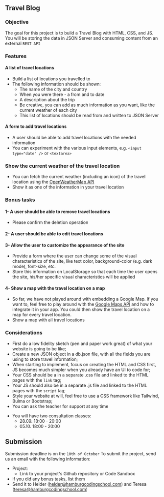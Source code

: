 ## Travel Blog

### Objective
The goal for this project is to build a Travel Blog with HTML, CSS, and JS.
You will be storing the data in JSON Server and consuming content from an external `REST API`

### Features
#### A list of travel locations
- Build a list of locations you travelled to
- The following information should be shown:
  - The name of the city and country
  - When you were there - a from and to date
  - A description about the trip
  - Be creative, you can add as much information as you want, like the current weather of each city
  - This list of locations should be read from and written to JSON Server

#### A form to add travel locations
- A user should be able to add travel locations with the needed information
- You can experiment with the various input elements, e.g. `<input type="date" />` or `<textarea>`

### Show the current weather of the travel location
* You can fetch the current weather (including an icon) of the travel location using the [OpenWeatherMap API](https://openweathermap.org/api)
* Show it as one of the information in your travel location

### Bonus tasks
#### 1- A user should be able to remove travel locations
- Please confirm the deletion operation

#### 2- A user should be able to edit travel locations

#### 3- Allow the user to customize the appearance of the site
- Provide a form where the user can change some of the visual characteristics of the site, like text color, background-color (e.g. dark mode), font-size, etc.
- Store this information on LocalStorage so that each time the user opens the site, his/her specific visual characteristics will be applied

#### 4- Show a map with the travel location on a map
- So far, we have not played around with embedding a Google Map. If you want to, feel free to play around with the [Google Maps API](https://developers.google.com/maps/documentation/javascript/overview) and how to integrate it in your app. You could then show the travel location on a map for every travel location.
- Show a map with all travel locations

### Considerations
- First do a low fidelity sketch (pen and paper work great) of what your website is going to be like;
- Create a new JSON object in a db.json file, with all the fields you are using to store travel information;
- When starting to implement, focus on creating the HTML and CSS first, JS becomes much simpler when you already have an UI to code for;
- Your CSS should be a in a separate .css file and linked to the HTML pages with the `link` tag;
- Your JS should also be in a separate .js file and linked to the HTML pages with the `script` tag;
- Style your website at will, feel free to use a CSS framework like Tailwind, Bulma or Bootstrap;
- You can ask the teacher for support at any time
* You will have two consultation classes:
	* 28.09. 18:00 - 20:00
	* 05.10. 18:00 - 20:00

## Submission
Submission deadline is on the `10th of October`
To submit the project, send us an email with the following information:
- Project:
  - Link to your project's Github repository or Code Sandbox
- If you did any bonus tasks, list them
- Send it to Helder (helder@hamburgcodingschool.com) and Teresa (teresa@hamburgcodingschool.com)